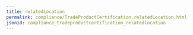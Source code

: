 ```yaml
---
title: relatedLocation
permalink: compliance/TradeProductCertification.relatedLocation.html
jsonid: compliance_tradeproductcertification_relatedlocation
---
```

